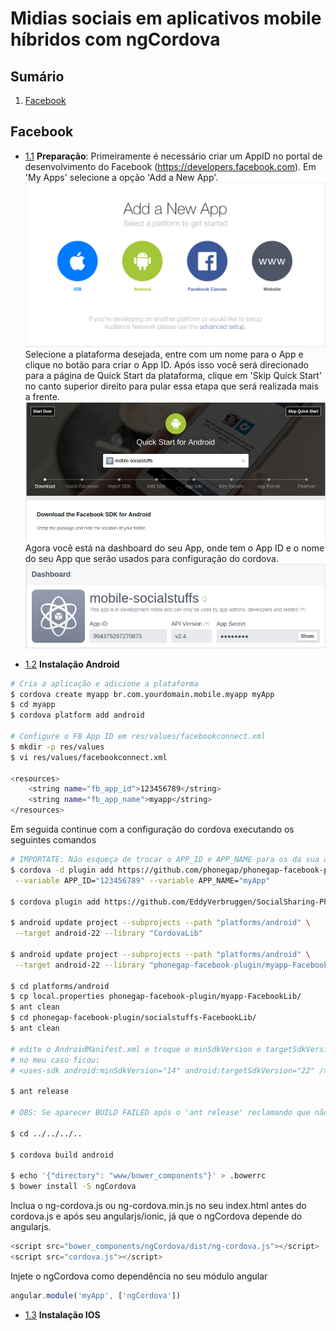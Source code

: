 # Midias sociais em aplicativos mobile híbridos com ngCordova

## Sumário

1. [Facebook](#Facebook)

## Facebook

- [1.1](#1.1) <a name='1.1'></a> **Preparação**: Primeiramente é necessário criar um AppID no portal de desenvolvimento do Facebook (https://developers.facebook.com). Em 'My Apps' selecione a opção 'Add a New App'.
![alt tag](https://github.com/higorn/mobile-socialstuffs/blob/master/resources/img/getStarted-1.png)
  Selecione a plataforma desejada, entre com um nome para o App e clique no botão para criar o App ID.
  Após isso você será direcionado para a página de Quick Start da plataforma, clique em 'Skip Quick Start' no canto superior direito para pular essa etapa que será realizada mais a frente.
![alt tag](https://github.com/higorn/mobile-socialstuffs/blob/master/resources/img/fbdev-quickstart.png)
  Agora você está na dashboard do seu App, onde tem o App ID e o nome do seu App que serão usados para configuração do cordova.
![alt tag](https://github.com/higorn/mobile-socialstuffs/blob/master/resources/img/fbdev-dashboard.png)

- [1.2](#1.2) <a name='1.2'></a> **Instalação Android**
```sh
# Cria a aplicação e adicione a plataforma
$ cordova create myapp br.com.yourdomain.mobile.myapp myApp
$ cd myapp
$ cordova platform add android

# Configure o FB App ID em res/values/facebookconnect.xml
$ mkdir -p res/values
$ vi res/values/facebookconnect.xml

<resources>
    <string name="fb_app_id">123456789</string>
    <string name="fb_app_name">myapp</string>
</resources>

```
Em seguida continue com a configuração do cordova executando os seguintes comandos

```sh
# IMPORTATE: Não esqueça de trocar o APP_ID e APP_NAME para os da sua aplicação
$ cordova -d plugin add https://github.com/phonegap/phonegap-facebook-plugin.git \
 --variable APP_ID="123456789" --variable APP_NAME="myApp"
 
$ cordova plugin add https://github.com/EddyVerbruggen/SocialSharing-PhoneGap-Plugin.git

$ android update project --subprojects --path "platforms/android" \
 --target android-22 --library "CordovaLib"

$ android update project --subprojects --path "platforms/android" \
 --target android-22 --library "phonegap-facebook-plugin/myapp-FacebookLib"

$ cd platforms/android
$ cp local.properties phonegap-facebook-plugin/myapp-FacebookLib/
$ ant clean
$ cd phonegap-facebook-plugin/socialstuffs-FacebookLib/
$ ant clean

# edite o AndroidManifest.xml e troque o minSdkVersion e targetSdkVersion para o seu ambiente
# no meu caso ficou:
# <uses-sdk android:minSdkVersion="14" android:targetSdkVersion="22" />

$ ant release

# OBS: Se aparecer BUILD FAILED após o 'ant release' reclamando que não existe o ant-build ('...ant-build does not exist), pode desconsiderar.

$ cd ../../../..

$ cordova build android
 
$ echo '{"directory": "www/bower_components"}' > .bowerrc
$ bower install -S ngCordova
```

Inclua o ng-cordova.js ou ng-cordova.min.js no seu index.html antes do cordova.js e após seu angularjs/ionic, já que o ngCordova depende do angularjs.

```javascript
<script src="bower_components/ngCordova/dist/ng-cordova.js"></script>
<script src="cordova.js"></script>
```

Injete o ngCordova como dependência no seu módulo angular

```javascript
angular.module('myApp', ['ngCordova'])
```


- [1.3](#1.3) <a name='1.3'></a> **Instalação IOS**

